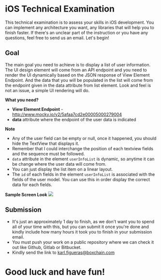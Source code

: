 # iOS Technical Examination

This technical examination is to assess your skills in iOS development. You can implement any architecture you want, any libraries that will help you to finish faster. If there's an unclear part of the instruction or you have any questions, feel free to send us an email. Let's begin!

## Goal

The main goal you need to achieve is to display a list of user information. The UI design element will come from an API endpoint and you need to render the UI dynamically based on the JSON response of View Element Endpoint. And the data that you will be populated in the list will come from the endpoint given in the data attribute from list element. Look and feel is not an issue, a simple UI rendering will do.

**What you need?**
* **View Element Endpoint** - http://www.mocky.io/v2/5afaa7cd2e00005000279004
* **data** attribute where the endpoint of the user data is indicated

**Note**
* Any of the user field can be empty or null, once it happened, you should hide the TextView that displays it.
* Remember that I could interchange the position of each textview fields and the sequence must be followed.
* `data` attribute in the element `userInfoList` is dynamic, so anytime it can be change where the user data will come from.
* You can just display the list item on a linear layout.
* The `id` of each fields in the element `userInfoList` is associated with the fields of the user model. You can use this in order display the correct data for each fields.

**Sample Screen Look**
![](https://raw.githubusercontent.com/Boxchain/ios-exam/master/sample-screen.png)

## Submission
* It's just an approximately 1 day to finish, as we don't want you to spend all of your time with this, but you can submit it once you're done and kindly include how many hours it took you to finish in your submission email.
* You must push your work on a public repository where we can check it out like Github, Gitlab or Bitbucket.
* Kindly send the link to karl.figueras@boxchain.com

# **Good luck and have fun!**

